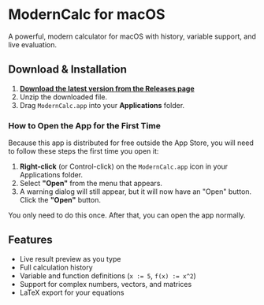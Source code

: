 # ModernCalc for macOS

A powerful, modern calculator for macOS with history, variable support, and live evaluation.


## Download & Installation

1.  **[Download the latest version from the Releases page](https://github.com/ManuHeiskanen/ModernCalc/releases/tag/1.0.0)**
2.  Unzip the downloaded file.
3.  Drag `ModernCalc.app` into your **Applications** folder.

### How to Open the App for the First Time

Because this app is distributed for free outside the App Store, you will need to follow these steps the first time you open it:

1.  **Right-click** (or Control-click) on the `ModernCalc.app` icon in your Applications folder.
2.  Select **"Open"** from the menu that appears.
3.  A warning dialog will still appear, but it will now have an "Open" button. Click the **"Open"** button.

You only need to do this once. After that, you can open the app normally.

## Features

* Live result preview as you type
* Full calculation history
* Variable and function definitions (`x := 5`, `f(x) := x^2`)
* Support for complex numbers, vectors, and matrices
* LaTeX export for your equations

